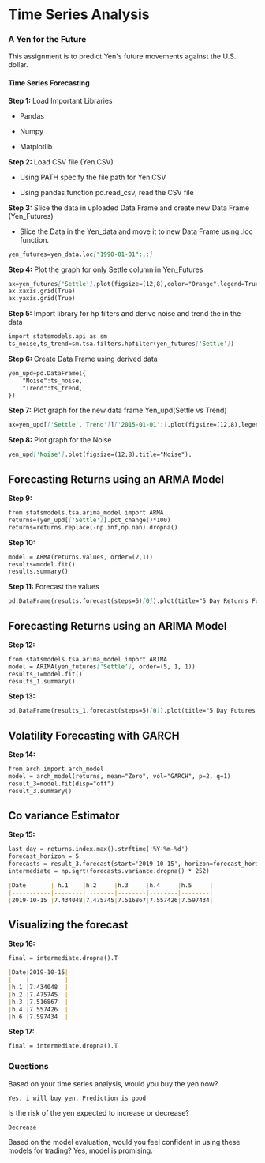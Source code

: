 # Time Series Analysis
### A Yen for the Future
  This assignment is to predict Yen's future movements against the U.S. dollar.
  
#### Time Series Forecasting
**Step 1:**
Load Important Libraries

* Pandas

* Numpy

* Matplotlib

**Step 2:**
Load CSV file (Yen.CSV)

* Using PATH specify the file path for Yen.CSV

* Using pandas function pd.read_csv, read the CSV file

**Step 3:**
Slice the data in uploaded Data Frame and create new Data Frame (Yen_Futures)

* Slice the Data in the Yen_data and move it to new Data Frame using .loc function.

```markdown
yen_futures=yen_data.loc["1990-01-01":,:]
```
**Step 4:**
Plot the graph for only Settle column in Yen_Futures

```markdown
ax=yen_futures['Settle'].plot(figsize=(12,8),color="Orange",legend=True);
ax.xaxis.grid(True)
ax.yaxis.grid(True)
```
**Step 5:**
Import library for hp filters and derive noise and trend the in the data

```markdown
import statsmodels.api as sm
ts_noise,ts_trend=sm.tsa.filters.hpfilter(yen_futures['Settle'])
```
**Step 6:**
Create Data Frame using derived data

```markdown
yen_upd=pd.DataFrame({
    "Noise":ts_noise,
    "Trend":ts_trend,
})
```
**Step 7:**
Plot graph for the new data frame Yen_upd(Settle vs Trend)

```markdown
ax=yen_upd[['Settle','Trend']]['2015-01-01':].plot(figsize=(12,8),legend=True,title="Settle vs Trend");
```
**Step 8:**
Plot graph for the Noise

```markdown
yen_upd['Noise'].plot(figsize=(12,8),title="Noise");
```
## Forecasting Returns using an ARMA Model

**Step 9:**
```markdown
from statsmodels.tsa.arima_model import ARMA
returns=(yen_upd[['Settle']].pct_change()*100)
returns=returns.replace(-np.inf,np.nan).dropna()
```

**Step 10:**
```markdown
model = ARMA(returns.values, order=(2,1))
results=model.fit()
results.summary()
```

**Step 11:**
Forecast the values
```markdown
pd.DataFrame(results.forecast(steps=5)[0]).plot(title="5 Day Returns Forcast");
```
## Forecasting Returns using an ARIMA Model

**Step 12:**
```markdown
from statsmodels.tsa.arima_model import ARIMA
model = ARIMA(yen_futures['Settle'], order=(5, 1, 1))
results_1=model.fit()
results_1.summary()
```
**Step 13:**
```markdown
pd.DataFrame(results_1.forecast(steps=5)[0]).plot(title="5 Day Futures Price Forecast");
```
## Volatility Forecasting with GARCH
**Step 14:**
```markdown
from arch import arch_model
model = arch_model(returns, mean="Zero", vol="GARCH", p=2, q=1)
result_3=model.fit(disp="off")
result_3.summary()
```
## Co variance Estimator
**Step 15:**
```markdown
last_day = returns.index.max().strftime('%Y-%m-%d')
forecast_horizon = 5
forecasts = result_3.forecast(start='2019-10-15', horizon=forecast_horizon)
intermediate = np.sqrt(forecasts.variance.dropna() * 252)
```
```markdown
|Date       | h.1    |h.2     |h.3     |h.4     |h.5     |
|-----------|--------| -------|--------|--------|--------|
|2019-10-15 |7.434048|7.475745|7.516867|7.557426|7.597434|
```
##  Visualizing the forecast
**Step 16:**
```markdown
final = intermediate.dropna().T
```
```markdown
|Date|2019-10-15| 
|----|----------|
|h.1 |7.434048  |
|h.2 |7.475745  |
|h.3 |7.516867  |
|h.4 |7.557426  |
|h.6 |7.597434  |
```
**Step 17:**
```markdown
final = intermediate.dropna().T
```
### Questions
Based on your time series analysis, would you buy the yen now?

    Yes, i will buy yen. Prediction is good

Is the risk of the yen expected to increase or decrease?

    Decrease
    
Based on the model evaluation, would you feel confident in using these models for trading?
Yes, model is promising.